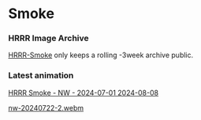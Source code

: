 # Smoke
### HRRR Image Archive

[HRRR-Smoke](https://rapidrefresh.noaa.gov/hrrr/HRRRsmoke/) only keeps a rolling -3week archive public.

### Latest animation

[HRRR Smoke - NW - 2024-07-01 2024-08-08](https://i.imgur.com/xMSaDtw.gifv)

[nw-20240722-2.webm](https://github.com/user-attachments/assets/661e5189-41c3-4477-bdc8-1687f92a9704)
